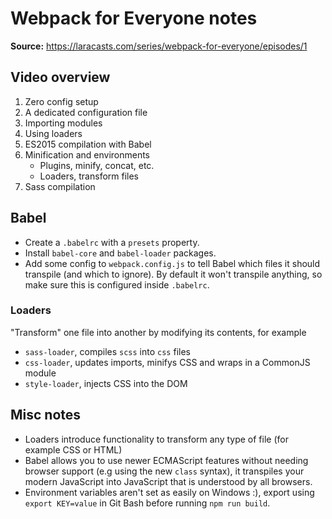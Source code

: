 # Webpack for Everyone notes

**Source:** https://laracasts.com/series/webpack-for-everyone/episodes/1

## Video overview

1. Zero config setup
2. A dedicated configuration file
3. Importing modules
4. Using loaders
5. ES2015 compilation with Babel
6. Minification and environments
	- Plugins, minify, concat, etc.
	- Loaders, transform files
7. Sass compilation

## Babel

- Create a `.babelrc` with a `presets` property.
- Install `babel-core` and `babel-loader` packages.
- Add some config to `webpack.config.js` to tell Babel which files it should transpile (and which to ignore). By default it won't transpile anything, so make sure this is configured inside
`.babelrc`.

### Loaders
"Transform" one file into another by modifying its contents, for example
- `sass-loader`, compiles `scss` into `css` files
- `css-loader`, updates imports, minifys CSS and wraps in a CommonJS module
- `style-loader`, injects CSS into the DOM

## Misc notes

- Loaders introduce functionality to transform any type of file (for example CSS or HTML)
- Babel allows you to use newer ECMAScript features without needing browser support (e.g using the new `class` syntax), it transpiles your modern JavaScript into JavaScript that is understood
by all browsers.
- Environment variables aren't set as easily on Windows :), export using `export KEY=value` in Git Bash before running `npm run build`.

